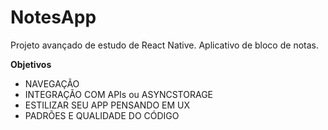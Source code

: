 # NotesApp

Projeto avançado de estudo de React Native. 
Aplicativo de bloco de notas.

**Objetivos**

- NAVEGAÇÃO
- INTEGRAÇÃO COM APIs ou ASYNCSTORAGE
- ESTILIZAR SEU APP PENSANDO EM UX
- PADRÕES E QUALIDADE DO CÓDIGO
